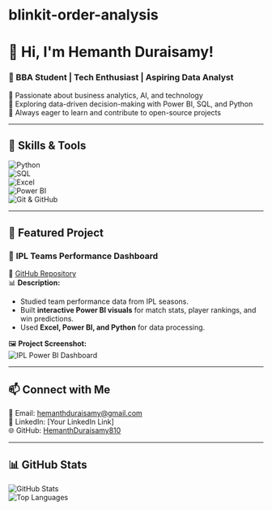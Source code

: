 # blinkit-order-analysis
# 👋 Hi, I'm Hemanth Duraisamy!  
### 🚀 BBA Student | Tech Enthusiast | Aspiring Data Analyst  

🔹 Passionate about business analytics, AI, and technology  
🔹 Exploring data-driven decision-making with Power BI, SQL, and Python  
🔹 Always eager to learn and contribute to open-source projects  

---

## 🔧 Skills & Tools  
![Python](https://img.shields.io/badge/Python-3.9-blue)  
![SQL](https://img.shields.io/badge/SQL-Data%20Management-orange)  
![Excel](https://img.shields.io/badge/Excel-Data%20Analysis-green)  
![Power BI](https://img.shields.io/badge/Power%20BI-Data%20Visualization-yellow)  
![Git & GitHub](https://img.shields.io/badge/Git-GitHub-black)  

---

## 📌 Featured Project  

### 🏏 **IPL Teams Performance Dashboard**  
🔗 [GitHub Repository](https://github.com/HemanthDuraisamy810/ipl-teams-analysis)  
📊 **Description:**  
- Studied team performance data from IPL seasons.  
- Built **interactive Power BI visuals** for match stats, player rankings, and win predictions.  
- Used **Excel, Power BI, and Python** for data processing.  

🖼 **Project Screenshot:**  
![IPL Power BI Dashboard](https://via.placeholder.com/600x300.png?text=IPL+Teams+Dashboard)  

---

## 📫 Connect with Me  
📩 Email: hemanthduraisamy@gmail.com  
🔗 LinkedIn: [Your LinkedIn Link]  
🌐 GitHub: [HemanthDuraisamy810](https://github.com/HemanthDuraisamy810)  

---

## 📊 GitHub Stats  
![GitHub Stats](https://github-readme-stats.vercel.app/api?username=HemanthDuraisamy810&show_icons=true&theme=tokyonight)  
![Top Languages](https://github-readme-stats.vercel.app/api/top-langs/?username=HemanthDuraisamy810&layout=compact&theme=tokyonight)  
